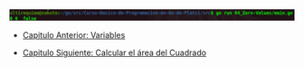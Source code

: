 <div align="center">
<a href="https://youtu.be/tMszep7KSbM"><img src="./../../img/04-min.png"/></a>
</div>

- [Capitulo Anterior: Variables](./../03_Variables)                                                                 

- [Capitulo Siguiente: Calcular el área del Cuadrado](./../05_Area-Cuadrado)